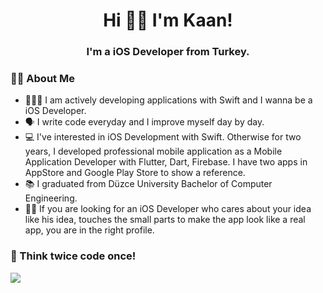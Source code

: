 <h1 align="center">Hi 👋🏻 I'm Kaan!</h1>
<h3 align="center">I'm a iOS Developer from Turkey.</h3>
    
### 🧑🏻‍ About Me
- 👨🏻‍💻 I am actively developing applications with Swift and I wanna be a iOS Developer.
- 🗣 I write code everyday and I improve myself day by day.
- 💻 I've interested in iOS Development with Swift. Otherwise for two years, I developed professional mobile application as a Mobile Application Developer with Flutter, Dart, Firebase. I have two apps in AppStore and Google Play Store to show a reference.
- 📚 I graduated from Düzce University Bachelor of Computer Engineering.
- 🫵🏻 If you are looking for an iOS Developer who cares about your idea like his idea, touches the small parts to make the app look like a real app, you are in the right profile.

### 🫡 Think twice code once!
<img src="https://media2.giphy.com/media/iIqmM5tTjmpOB9mpbn/giphy.gif"/>
